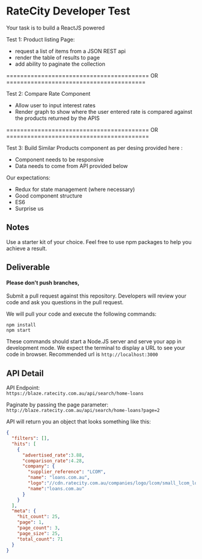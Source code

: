 # RateCity Developer Test

Your task is to build a ReactJS powered 

Test 1: 
Product listing Page:
- request a list of items from a JSON REST api
- render the table of results to page
- add ability to paginate the collection

========================================= OR ========================================

Test 2:
Compare Rate Component
- Allow user to input interest rates
- Render graph to show where the user entered rate is compared against the products returned by the APIS

========================================= OR =========================================

Test 3:
Build Similar Products component as per desing provided here :
- Component needs to be responsive
- Data needs to come from API provided below


Our expectations:
- Redux for state management (where necessary)
- Good component structure
- ES6 
- Surprise us

## Notes
Use a starter kit of your choice.
Feel free to use npm packages to help you achieve a result.

## Deliverable

#### Please don't push branches,
Submit a pull request against this repository. Developers will review your code and ask you questions in the pull request.

We will pull your code and execute the following commands:
```
npm install
npm start
```
These commands should start a Node.JS server and serve your app in development mode. We expect the terminal to display a URL to see your code in browser. Recommended url is `http://localhost:3000`

## API Detail

API Endpoint:<br />
`https://blaze.ratecity.com.au/api/search/home-loans`

Paginate by passing the page parameter:<br />
`http://blaze.ratecity.com.au/api/search/home-loans?page=2`

API will return you an object that looks something like this:
```json
{
  "filters": [],
  "hits": [
    {
      "advertised_rate":3.88,
      "comparison_rate":4.28,
      "company": {
        "supplier_reference": "LCOM",
        "name": "loans.com.au",
        "logo":"//cdn.ratecity.com.au/companies/logo/lcom/small_lcom_logo.png",
        "name":"loans.com.au"
      }
    }
  ],
  "meta": {
    "hit_count": 25,
    "page": 1,
    "page_count": 3,
    "page_size": 25,
    "total_count": 71
  }
}
```
